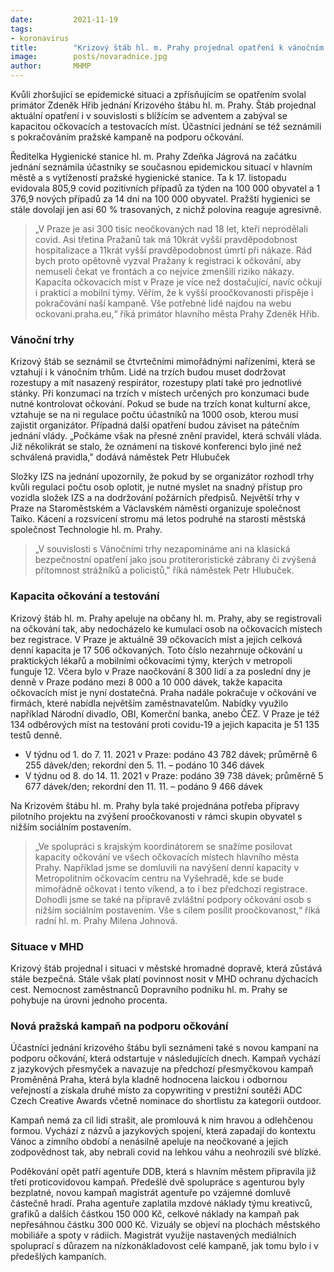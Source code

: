 ```yaml
---
date:         2021-11-19
tags:         
- koronavirus
title:        "Krizový štáb hl. m. Prahy projednal opatření k vánočním trhům. Seznámil se také s novou pražskou očkovací kampaní"
image: 	      posts/novaradnice.jpg
author:       MHMP
---
```


Kvůli zhoršující se epidemické situaci a zpřísňujícím se opatřením svolal primátor Zdeněk Hřib jednání Krizového štábu hl. m. Prahy. Štáb projednal aktuální opatření i v souvislosti s blížícím se adventem a zabýval se kapacitou očkovacích a testovacích míst. Účastníci jednání se též seznámili s pokračováním pražské kampaně na podporu očkování.

Ředitelka Hygienické stanice hl. m. Prahy Zdeňka Jágrová na začátku jednání seznámila účastníky se současnou epidemickou situací v hlavním městě a s vytížeností pražské hygienické stanice. Ta k 17. listopadu evidovala 805,9 covid pozitivních případů za týden na 100 000 obyvatel a 1 376,9 nových případů za 14 dní na 100 000 obyvatel. Pražští hygienici se stále dovolají jen asi 60 % trasovaných, z nichž polovina reaguje agresivně.

> „V Praze je asi 300 tisíc neočkovaných nad 18 let, kteří neprodělali covid. Asi třetina Pražanů tak má 10krát vyšší pravděpodobnost hospitalizace a 11krát vyšší pravděpodobnost úmrtí při nákaze. Rád bych proto opětovně vyzval Pražany k registraci k očkování, aby nemuseli čekat ve frontách a co nejvíce zmenšili riziko nákazy. Kapacita očkovacích míst v Praze je více než dostačující, navíc očkují i praktici a mobilní týmy. Věřím, že k vyšší proočkovanosti přispěje i pokračování naší kampaně. Vše potřebné lidé najdou na webu ockovani.praha.eu,“ říká primátor hlavního města Prahy Zdeněk Hřib.  

### Vánoční trhy

Krizový štáb se seznámil se čtvrtečními mimořádnými nařízeními, která se vztahují i k vánočním trhům. Lidé na trzích budou muset dodržovat rozestupy a mít nasazený respirátor, rozestupy platí také pro jednotlivé stánky. Při konzumaci na trzích v místech určených pro konzumaci bude nutné kontrolovat očkování. Pokud se bude na trzích konat kulturní akce, vztahuje se na ni regulace počtu účastníků na 1000 osob, kterou musí zajistit organizátor. Případná další opatření budou záviset na pátečním jednání vlády. „Počkáme však na přesné znění pravidel, která schválí vláda. Již několikrát se stalo, že oznámení na tiskové konferenci bylo jiné než schválená pravidla," dodává náměstek Petr Hlubuček

Složky IZS na jednání upozornily, že pokud by se organizátor rozhodl trhy kvůli regulaci počtu osob oplotit, je nutné myslet na snadný přístup pro vozidla složek IZS a na dodržování požárních předpisů. Největší trhy v Praze na Staroměstském a Václavském náměstí organizuje společnost Taiko. Kácení a rozsvícení stromu má letos podruhé na starosti městská společnost Technologie hl. m. Prahy.

> „V souvislosti s Vánočními trhy nezapomínáme ani na klasická bezpečnostní opatření jako jsou protiteroristické zábrany či zvýšená přítomnost strážníků a policistů," říká náměstek Petr Hlubuček.

### Kapacita očkování a testování

Krizový štáb hl. m. Prahy apeluje na občany hl. m. Prahy, aby se registrovali na očkování tak, aby nedocházelo ke kumulaci osob na očkovacích místech bez registrace. V Praze je aktuálně 39 očkovacích míst a jejich celková denní kapacita je 17 506 očkovaných. Toto číslo nezahrnuje očkování u praktických lékařů a mobilními očkovacími týmy, kterých v metropoli funguje 12. Včera bylo v Praze naočkování 8 300 lidí a za poslední dny je denně v Praze podáno mezi 8 000 a 10 000 dávek, takže kapacita očkovacích míst je nyní dostatečná. Praha nadále pokračuje v očkování ve firmách, které nabídla největším zaměstnavatelům. Nabídky využilo například Národní divadlo, OBI, Komerční banka, anebo ČEZ. V Praze je též 134 odběrových míst na testování proti covidu-19 a jejich kapacita je 51 135 testů denně.

* V týdnu od 1. do 7. 11. 2021 v Praze: podáno 43 782 dávek; průměrně 6 255 dávek/den; rekordní den 5. 11. – podáno 10 346 dávek
* V týdnu od 8. do 14. 11. 2021 v Praze: podáno 39 738 dávek; průměrně 5 677 dávek/den; rekordní den 11. 11. – podáno 9 466 dávek

Na Krizovém štábu hl. m. Prahy byla také projednána potřeba přípravy pilotního projektu na zvýšení proočkovanosti v rámci skupin obyvatel s nižším sociálním postavením.

> „Ve spolupráci s krajským koordinátorem se snažíme posilovat kapacity očkování ve všech očkovacích místech hlavního města Prahy. Například jsme se domluvili na navýšení denní kapacity v Metropolitním očkovacím centru na Vyšehradě, kde se bude mimořádně očkovat i tento víkend, a to i bez předchozí registrace. Dohodli jsme se také na přípravě zvláštní podpory očkování osob s nižším sociálním postavením. Vše s cílem posílit proočkovanost,“ říká radní hl. m. Prahy Milena Johnová.

### Situace v MHD

Krizový štáb projednal i situaci v městské hromadné dopravě, která zůstává stále bezpečná. Stále však platí povinnost nosit v MHD ochranu dýchacích cest. Nemocnost zaměstnanců Dopravního podniku hl. m. Prahy se pohybuje na úrovni jednoho procenta.

### Nová pražská kampaň na podporu očkování

Účastníci jednání krizového štábu byli seznámeni také s novou kampaní na podporu očkování, která odstartuje v následujících dnech. Kampaň vychází z jazykových přesmyček a navazuje na předchozí přesmyčkovou kampaň Proměněná Praha, která byla kladně hodnocena laickou i odbornou veřejností a získala druhé místo za copywriting v prestižní soutěži ADC Czech Creative Awards včetně nominace do shortlistu za kategorii outdoor.

Kampaň nemá za cíl lidi strašit, ale promlouvá k nim hravou a odlehčenou formou. Vychází z názvů a jazykových spojení, která zapadají do kontextu Vánoc a zimního období a nenásilně apeluje na neočkované a jejich zodpovědnost tak, aby nebrali covid na lehkou váhu a neohrozili své blízké.

Poděkování opět patří agentuře DDB, která s hlavním městem připravila již třetí proticovidovou kampaň. Předešlé dvě spolupráce s agenturou byly bezplatné, novou kampaň magistrát agentuře po vzájemné domluvě částečně hradí. Praha agentuře zaplatila mzdové náklady týmu kreativců, grafiků a dalších částkou 150 000 Kč, celkové náklady na kampaň pak nepřesáhnou částku 300 000 Kč. Vizuály se objeví na plochách městského mobiliáře a spoty v rádiích. Magistrát využije nastavených mediálních spoluprací s důrazem na nízkonákladovost celé kampaně, jak tomu bylo i v předešlých kampaních.
